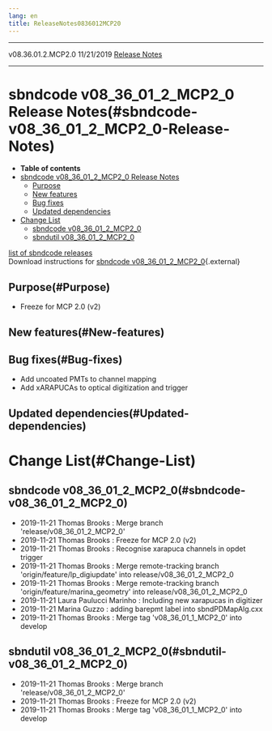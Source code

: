 ```yaml
---
lang: en
title: ReleaseNotes0836012MCP20
---
```


  -------------------- ------------ -- -- ------------------------------------------------------------
  v08.36.01.2.MCP2.0   11/21/2019         [Release Notes](ReleaseNotes0836012MCP20.html)
  -------------------- ------------ -- -- ------------------------------------------------------------



sbndcode v08\_36\_01\_2\_MCP2\_0 Release Notes(#sbndcode-v08_36_01_2_MCP2_0-Release-Notes)
===========================================================================================================

-   **Table of contents**
-   [sbndcode v08\_36\_01\_2\_MCP2\_0 Release
    Notes](#sbndcode-v08_36_01_2_MCP2_0-Release-Notes)
    -   [Purpose](#Purpose)
    -   [New features](#New-features)
    -   [Bug fixes](#Bug-fixes)
    -   [Updated dependencies](#Updated-dependencies)
-   [Change List](#Change-List)
    -   [sbndcode v08\_36\_01\_2\_MCP2\_0](#sbndcode-v08_36_01_2_MCP2_0)
    -   [sbndutil v08\_36\_01\_2\_MCP2\_0](#sbndutil-v08_36_01_2_MCP2_0)

[list of sbndcode
releases](List_of_SBND_code_releases.html)\
Download instructions for [sbndcode
v08\_36\_01\_2\_MCP2\_0](http://scisoft.fnal.gov/scisoft/bundles/sbnd/v08_36_01_2_MCP2_0/sbndcode-v08_36_01_2_MCP2_0.html){.external}



Purpose(#Purpose)
----------------------------------

-   Freeze for MCP 2.0 (v2)



New features(#New-features)
--------------------------------------------



Bug fixes(#Bug-fixes)
--------------------------------------

-   Add uncoated PMTs to channel mapping
-   Add xARAPUCAs to optical digitization and trigger



Updated dependencies(#Updated-dependencies)
------------------------------------------------------------



Change List(#Change-List)
==========================================



sbndcode v08\_36\_01\_2\_MCP2\_0(#sbndcode-v08_36_01_2_MCP2_0)
-------------------------------------------------------------------------------

-   2019-11-21 Thomas Brooks : Merge branch
    \'release/v08\_36\_01\_2\_MCP2\_0\'
-   2019-11-21 Thomas Brooks : Freeze for MCP 2.0 (v2)
-   2019-11-21 Thomas Brooks : Recognise xarapuca channels in opdet
    trigger
-   2019-11-21 Thomas Brooks : Merge remote-tracking branch
    \'origin/feature/lp\_digiupdate\' into
    release/v08\_36\_01\_2\_MCP2\_0
-   2019-11-21 Thomas Brooks : Merge remote-tracking branch
    \'origin/feature/marina\_geometry\' into
    release/v08\_36\_01\_2\_MCP2\_0
-   2019-11-21 Laura Paulucci Marinho : Including new xarapucas in
    digitizer
-   2019-11-21 Marina Guzzo : adding barepmt label into sbndPDMapAlg.cxx
-   2019-11-21 Thomas Brooks : Merge tag \'v08\_36\_01\_1\_MCP2\_0\'
    into develop



sbndutil v08\_36\_01\_2\_MCP2\_0(#sbndutil-v08_36_01_2_MCP2_0)
-------------------------------------------------------------------------------

-   2019-11-21 Thomas Brooks : Merge branch
    \'release/v08\_36\_01\_2\_MCP2\_0\'
-   2019-11-21 Thomas Brooks : Freeze for MCP 2.0 (v2)
-   2019-11-21 Thomas Brooks : Merge tag \'v08\_36\_01\_1\_MCP2\_0\'
    into develop
